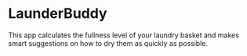 # LaunderBuddy

This app calculates the fullness level of your laundry basket and makes smart suggestions on how to dry them as quickly as possible.
